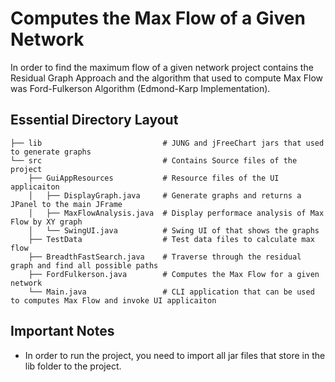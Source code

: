 # Computes the Max Flow of a Given Network

In order to find the maximum flow of a given network project contains the Residual Graph Approach and the algorithm that used to compute Max Flow was Ford-Fulkerson Algorithm (Edmond-Karp Implementation).

## Essential Directory Layout
    
    ├── lib                           # JUNG and jFreeChart jars that used to generate graphs
    └── src                           # Contains Source files of the project
        ├── GuiAppResources           # Resource files of the UI applicaiton
        │   ├── DisplayGraph.java     # Generate graphs and returns a JPanel to the main JFrame
        │   ├── MaxFlowAnalysis.java  # Display performace analysis of Max Flow by XY graph
        │   └── SwingUI.java          # Swing UI of that shows the graphs
        ├── TestData                  # Test data files to calculate max flow
        ├── BreadthFastSearch.java    # Traverse through the residual graph and find all possible paths
        ├── FordFulkerson.java        # Computes the Max Flow for a given network
        └── Main.java                 # CLI application that can be used to computes Max Flow and invoke UI applicaiton
 
## Important Notes
* In order to run the project, you need to import all jar files that store in the lib folder to the project.
